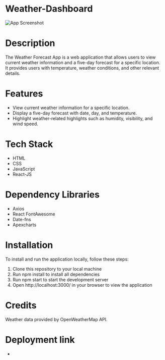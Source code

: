 # Weather-Dashboard

![App Screenshot](![WeatherDashboard](https://github.com/PrachiiGuptaa/Weather-Dashboard/assets/119650267/7f029d45-782b-4611-9608-6877e334ce12)
)

# **Description**

The Weather Forecast App is a web application that allows users to view current weather information and a five-day forecast for a specific location. It provides users with temperature, weather conditions, and other relevant details.

# Features
- View current weather information for a specific location.
- Display a five-day forecast with date, day, and temperature.
- Highlight weather-related highlights such as humidity, visibility, and wind speed.

# Tech Stack
- HTML
- CSS
- JavaScript
- React-JS

# Dependency Libraries
- Axios
- React FontAwesome
- Date-fns
- Apexcharts
 
# Installation

To install and run the application locally, follow these steps:
1. Clone this repository to your local machine
2. Run npm install to install all dependencies
3. Run npm start to start the development server
4. Open http://localhost:3000/ in your browser to view the application

# Credits
Weather data provided by OpenWeatherMap API.

# Deployment link
- 

